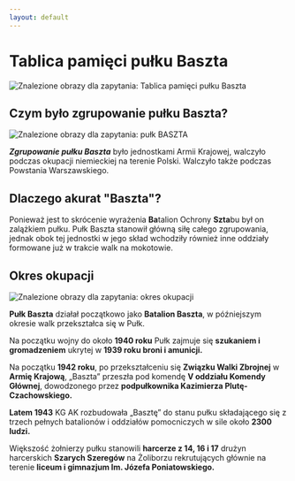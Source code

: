 ```yaml
---
layout: default
---
```



# Tablica pamięci pułku Baszta  
  ![Znalezione obrazy dla zapytania: Tablica pamięci pułku Baszta](https://pamietajskadjestes.pl/uploads/places/mazowieckie/warszawa/pomnik-pulku-ak-baszta-kompanii-o-2-1511888355/photo-2-1517435876.jpg)

## Czym było zgrupowanie pułku Baszta?  
  ![Znalezione obrazy dla zapytania: pułk BASZTA](https://lh3.googleusercontent.com/proxy/LW_K6Vl2ULefdAOSrZ_jMLBvl1LJcsFpcQKzsZL_SvinYgW2Yd0HFwLib4oZB48GdT3c_JOulwqArHZEYwwoKJQQb_sC9jUen6A0T1gyIbMyjdpj)

***Zgrupowanie pułku Baszta*** było jednostkami Armii Krajowej, walczyło podczas okupacji niemieckiej na terenie Polski. Walczyło także podczas Powstania Warszawskiego.  

## Dlaczego akurat "Baszta"?  

Ponieważ jest to skrócenie wyrażenia **Ba**talion Ochrony **Szta**bu był on zalążkiem pułku. Pułk Baszta stanowił główną siłę całego zgrupowania, jednak obok tej jednostki w jego skład wchodziły również inne oddziały formowane już w trakcie walk na mokotowie.  

## Okres okupacji  
  ![Znalezione obrazy dla zapytania: okres okupacji](https://ocdn.eu/pulscms-transforms/1/R8Rk9kpTURBXy8wZTM3ZDBhMmQwZDkyNGIyMmNhYzgwMTllZGE0Zjk3Mi5qcGeTkwXNAxTNAbyVB9kyL3B1bHNjbXMvTURBXy8yMzM3YzlmZDZiOTMxZWU2Y2IwZDIzZGNiYTI1OGE5ZC5wbmcAwgCTCaY2ZWNiN2YGgaEwAQ/niemieccy-zolnierze-przesuwaja-szlaban-na-polskiej-granicy.jpg)

**Pułk Baszta** działał początkowo jako **Batalion Baszta**, w późniejszym okresie walk przekształca się w Pułk.  

Na początku wojny do około **1940 roku** Pułk zajmuje się **szukaniem i gromadzeniem** ukrytej w **1939 roku broni i amunicji.**

Na początku **1942 roku**, po przekształceniu się **Związku Walki Zbrojnej** w **Armię Krajową**, „Baszta” przeszła pod komendę **V oddziału Komendy Głównej**,
dowodzonego przez **podpułkownika  Kazimierza Plutę-Czachowskiego.**  

**Latem 1943** KG AK rozbudowała „Basztę” do stanu pułku składającego się z trzech pełnych batalionów i oddziałów pomocniczych w sile około **2300 ludzi.**

Większość żołnierzy pułku stanowili **harcerze z 14, 16 i 17** drużyn harcerskich **Szarych Szeregów** na Żoliborzu rekrutujących głównie na terenie **liceum i gimnazjum Im. Józefa Poniatowskiego.**
